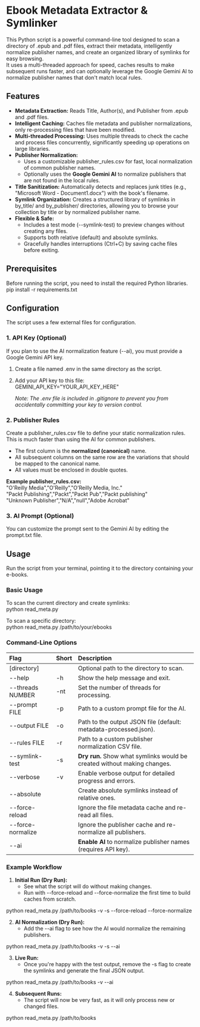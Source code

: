 # **Ebook Metadata Extractor & Symlinker**

This Python script is a powerful command-line tool designed to scan a directory of .epub and .pdf files, extract their metadata, intelligently normalize publisher names, and create an organized library of symlinks for easy browsing.  
It uses a multi-threaded approach for speed, caches results to make subsequent runs faster, and can optionally leverage the Google Gemini AI to normalize publisher names that don't match local rules.

## **Features**

* **Metadata Extraction:** Reads Title, Author(s), and Publisher from .epub and .pdf files.  
* **Intelligent Caching:** Caches file metadata and publisher normalizations, only re-processing files that have been modified.  
* **Multi-threaded Processing:** Uses multiple threads to check the cache and process files concurrently, significantly speeding up operations on large libraries.  
* **Publisher Normalization:**  
  * Uses a customizable publisher\_rules.csv for fast, local normalization of common publisher names.  
  * Optionally uses the **Google Gemini AI** to normalize publishers that are not found in the local rules.  
* **Title Sanitization:** Automatically detects and replaces junk titles (e.g., "Microsoft Word \- Document1.docx") with the book's filename.  
* **Symlink Organization:** Creates a structured library of symlinks in by\_title/ and by\_publisher/ directories, allowing you to browse your collection by title or by normalized publisher name.  
* **Flexible & Safe:**  
  * Includes a test mode (--symlink-test) to preview changes without creating any files.  
  * Supports both relative (default) and absolute symlinks.  
  * Gracefully handles interruptions (Ctrl+C) by saving cache files before exiting.

## **Prerequisites**

Before running the script, you need to install the required Python libraries.  
pip install -r requirements.txt

## **Configuration**

The script uses a few external files for configuration.

### **1\. API Key (Optional)**

If you plan to use the AI normalization feature (--ai), you must provide a Google Gemini API key.

1. Create a file named .env in the same directory as the script.  
2. Add your API key to this file:  
   GEMINI\_API\_KEY="YOUR\_API\_KEY\_HERE"

   *Note: The .env file is included in .gitignore to prevent you from accidentally committing your key to version control.*

### **2\. Publisher Rules**

Create a publisher\_rules.csv file to define your static normalization rules. This is much faster than using the AI for common publishers.

* The first column is the **normalized (canonical)** name.  
* All subsequent columns on the same row are the variations that should be mapped to the canonical name.  
* All values must be enclosed in double quotes.

**Example publisher\_rules.csv:**  
"O'Reilly Media","O'Reilly","O’Reilly Media, Inc."  
"Packt Publishing","Packt","Packt Pub","Packt publishing"  
"Unknown Publisher","N/A","null","Adobe Acrobat"

### **3\. AI Prompt (Optional)**

You can customize the prompt sent to the Gemini AI by editing the prompt.txt file.

## **Usage**

Run the script from your terminal, pointing it to the directory containing your e-books.

### **Basic Usage**

To scan the current directory and create symlinks:  
python read\_meta.py

To scan a specific directory:  
python read\_meta.py /path/to/your/ebooks

### **Command-Line Options**

| Flag | Short | Description |
| :---- | :---- | :---- |
| \[directory\] |  | Optional path to the directory to scan. |
| \--help | \-h | Show the help message and exit. |
| \--threads NUMBER | \-nt | Set the number of threads for processing. |
| \--prompt FILE | \-p | Path to a custom prompt file for the AI. |
| \--output FILE | \-o | Path to the output JSON file (default: metadata-processed.json). |
| \--rules FILE | \-r | Path to a custom publisher normalization CSV file. |
| \--symlink-test | \-s | **Dry run.** Show what symlinks would be created without making changes. |
| \--verbose | \-v | Enable verbose output for detailed progress and errors. |
| \--absolute |  | Create absolute symlinks instead of relative ones. |
| \--force-reload |  | Ignore the file metadata cache and re-read all files. |
| \--force-normalize |  | Ignore the publisher cache and re-normalize all publishers. |
| \--ai |  | **Enable AI** to normalize publisher names (requires API key). |

### **Example Workflow**

1. **Initial Run (Dry Run):**  
   * See what the script will do without making changes.  
   * Run with \--force-reload and \--force-normalize the first time to build caches from scratch.

python read\_meta.py /path/to/books \-v \-s \--force-reload \--force-normalize

2. **AI Normalization (Dry Run):**  
   * Add the \--ai flag to see how the AI would normalize the remaining publishers.

python read\_meta.py /path/to/books \-v \-s \--ai

3. **Live Run:**  
   * Once you're happy with the test output, remove the \-s flag to create the symlinks and generate the final JSON output.

python read\_meta.py /path/to/books \-v \--ai

4. **Subsequent Runs:**  
   * The script will now be very fast, as it will only process new or changed files.

python read\_meta.py /path/to/books  
